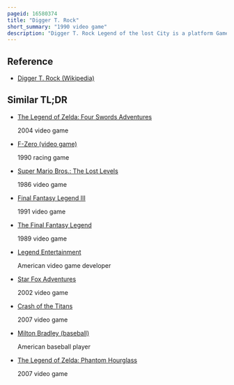 ```yaml
---
pageid: 16580374
title: "Digger T. Rock"
short_summary: "1990 video game"
description: "Digger T. Rock Legend of the lost City is a platform Game developed by rare and published by the Milton Bradley Company for the nintendo Entertainment System. It was released first in December 1990 in north America and in 1991 in Europe. The Game revolves around the Miner Digger T. Rock, as he spelunks various Caves and Catacombs whilst searching for the mythical Lost City."
---
```


## Reference

- [Digger T. Rock (Wikipedia)](https://en.wikipedia.org/?curid=16580374)

## Similar TL;DR

- [The Legend of Zelda: Four Swords Adventures](/tldr/en/the-legend-of-zelda-four-swords-adventures)

  2004 video game

- [F-Zero (video game)](/tldr/en/f-zero-video-game)

  1990 racing game

- [Super Mario Bros.: The Lost Levels](/tldr/en/super-mario-bros-the-lost-levels)

  1986 video game

- [Final Fantasy Legend III](/tldr/en/final-fantasy-legend-iii)

  1991 video game

- [The Final Fantasy Legend](/tldr/en/the-final-fantasy-legend)

  1989 video game

- [Legend Entertainment](/tldr/en/legend-entertainment)

  American video game developer

- [Star Fox Adventures](/tldr/en/star-fox-adventures)

  2002 video game

- [Crash of the Titans](/tldr/en/crash-of-the-titans)

  2007 video game

- [Milton Bradley (baseball)](/tldr/en/milton-bradley-baseball)

  American baseball player

- [The Legend of Zelda: Phantom Hourglass](/tldr/en/the-legend-of-zelda-phantom-hourglass)

  2007 video game
